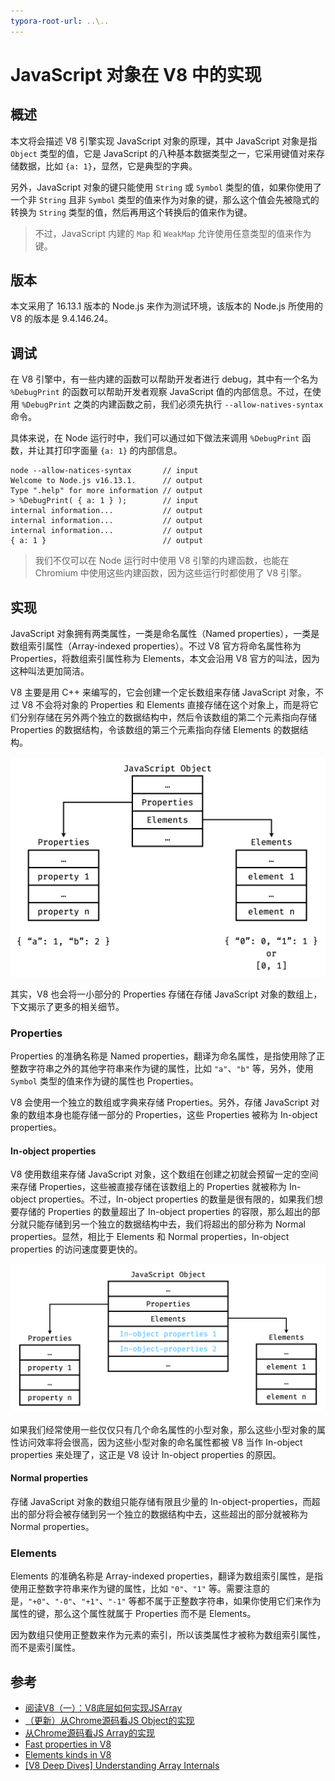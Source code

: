```yaml
---
typora-root-url: ..\..
---
```


# JavaScript 对象在 V8 中的实现

## 概述

本文将会描述 V8 引擎实现 JavaScript 对象的原理，其中 JavaScript 对象是指 `Object` 类型的值，它是 JavaScript 的八种基本数据类型之一，它采用键值对来存储数据，比如 `{a: 1}`，显然，它是典型的字典。

另外，JavaScript 对象的键只能使用 `String` 或 `Symbol` 类型的值，如果你使用了一个非 `String` 且非 `Symbol` 类型的值来作为对象的键，那么这个值会先被隐式的转换为 `String` 类型的值，然后再用这个转换后的值来作为键。

> 不过，JavaScript 内建的 `Map` 和 `WeakMap` 允许使用任意类型的值来作为键。

## 版本

本文采用了 16.13.1 版本的 Node.js 来作为测试环境，该版本的 Node.js 所使用的 V8 的版本是  9.4.146.24。

## 调试

在 V8 引擎中，有一些内建的函数可以帮助开发者进行 debug，其中有一个名为 `%DebugPrint` 的函数可以帮助开发者观察 JavaScript 值的内部信息。不过，在使用 `%DebugPrint` 之类的内建函数之前，我们必须先执行 `--allow-natives-syntax` 命令。

具体来说，在 Node 运行时中，我们可以通过如下做法来调用 `%DebugPrint` 函数，并让其打印字面量 `{a: 1}` 的内部信息。

```
node --allow-natices-syntax       // input
Welcome to Node.js v16.13.1.      // output
Type ".help" for more information // output
> %DebugPrint( { a: 1 } );        // input
internal information...           // output
internal information...           // output
internal information...           // output
{ a: 1 }                          // output
```

> 我们不仅可以在 Node 运行时中使用 V8 引擎的内建函数，也能在 Chromium 中使用这些内建函数，因为这些运行时都使用了 V8 引擎。

## 实现

JavaScript 对象拥有两类属性，一类是命名属性（Named properties），一类是数组索引属性（Array-indexed properties）。不过 V8 官方将命名属性称为 Properties，将数组索引属性称为 Elements，本文会沿用 V8 官方的叫法，因为这种叫法更加简洁。

V8 主要是用 C++ 来编写的，它会创建一个定长数组来存储 JavaScript 对象，不过 V8 不会将对象的 Properties 和 Elements 直接存储在这个对象上，而是将它们分别存储在另外两个独立的数据结构中，然后令该数组的第二个元素指向存储 Properties 的数据结构，令该数组的第三个元素指向存储 Elements 的数据结构。

![Properties和Elements](/static/image/markdown/javascript/properties-and-elements.png)

其实，V8 也会将一小部分的 Properties 存储在存储 JavaScript 对象的数组上，下文揭示了更多的相关细节。

### Properties

Properties 的准确名称是 Named properties，翻译为命名属性，是指使用除了正整数字符串之外的其他字符串来作为键的属性，比如 `"a"`、`"b"` 等，另外，使用 `Symbol` 类型的值来作为键的属性也 Properties。

V8 会使用一个独立的数组或字典来存储 Properties。另外，存储 JavaScript 对象的数组本身也能存储一部分的 Properties，这些 Properties 被称为 In-object properties。

#### In-object properties

V8 使用数组来存储 JavaScript 对象，这个数组在创建之初就会预留一定的空间来存储 Properties，这些被直接存储在该数组上的 Properties 就被称为 In-object properties。不过，In-object properties 的数量是很有限的，如果我们想要存储的 Properties 的数量超出了 In-object properties 的容限，那么超出的部分就只能存储到另一个独立的数据结构中去，我们将超出的部分称为 Normal properties。显然，相比于 Elements 和 Normal properties，In-object properties 的访问速度要更快的。

![In-object properties](/static/image/markdown/javascript/in-object-properties.png)

如果我们经常使用一些仅仅只有几个命名属性的小型对象，那么这些小型对象的属性访问效率将会很高，因为这些小型对象的命名属性都被 V8 当作 In-object properties 来处理了，这正是 V8 设计 In-object properties 的原因。

#### Normal properties

存储 JavaScript 对象的数组只能存储有限且少量的 In-object-properties，而超出的部分将会被存储到另一个独立的数据结构中去，这些超出的部分就被称为 Normal properties。



### Elements

Elements 的准确名称是 Array-indexed properties，翻译为数组索引属性，是指使用正整数字符串来作为键的属性，比如 `"0"`、`"1"` 等。需要注意的是，`"+0"`、`"-0"`、`"+1"`、`"-1"` 等都不属于正整数字符串，如果你使用它们来作为属性的键，那么这个属性就属于 Properties 而不是 Elements。

因为数组只使用正整数来作为元素的索引，所以该类属性才被称为数组索引属性，而不是索引属性。

## 参考

- [阅读V8（一）：V8底层如何实现JSArray](https://zhuanlan.zhihu.com/p/192468212)
- [（更新）从Chrome源码看JS Object的实现](https://zhuanlan.zhihu.com/p/26169639)
- [从Chrome源码看JS Array的实现](https://zhuanlan.zhihu.com/p/26388217)
- [Fast properties in V8](https://v8.dev/blog/fast-properties)
- [Elements kinds in V8](https://v8.dev/blog/elements-kinds)
- [[V8 Deep Dives] Understanding Array Internals](https://itnext.io/v8-deep-dives-understanding-array-internals-5b17d7a28ecc)
